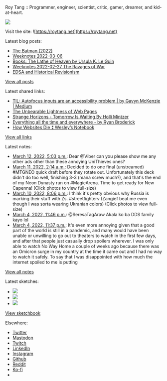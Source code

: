 Roy Tang :: Programmer, engineer, scientist, critic, gamer, dreamer, and kid-at-heart.

![](https://roytang.net/static/img/profile.jpg)

Visit the site: ![https://roytang.net](https://roytang.net)

Latest blog posts:

- [The Batman (2022)](https://roytang.net/2022/03/the-batman/)
- [Weeknotes 2022-03-06](https://roytang.net/2022/03/weeknotes-03-06/)
- [Books: The Lathe of Heaven by Ursula K. Le Guin](https://roytang.net/2022/03/lathe-of-heaven-/)
- [Weeknotes 2022-02-27 The Ravages of War](https://roytang.net/2022/02/weeknotes-02-27/)
- [EDSA and Historical Revisionism](https://roytang.net/2022/02/edsa36/)

[View all posts](https://roytang.net/blog)

Latest shared links:

- [TIL: Autofocus inputs are an accessibility problem | by Gavyn McKenzie | Medium](https://roytang.net/2022/03/b6a10da46de8ca5c99aca4ef2c6e288b/)
- [The Unbearable Lightness of Web Pages](https://roytang.net/2022/03/60ecf07635fcd4712dfae5f96761f351/)
- [Strange Horizons - Tomorrow Is Waiting By Holli Mintzer](https://roytang.net/2022/02/0c907985fc73bef69dde9d3cc0d10585/)
- [Everything all the time and everywhere - by Ryan Broderick](https://roytang.net/2022/02/eec57e3e17379a85b5e30170c3e20247/)
- [How Websites Die ⁑ Wesley’s Notebook](https://roytang.net/2022/02/96900b240f8b24abf53c44ed13947c16/)

[View all links](https://roytang.net/links)

Latest notes:

- [March 12, 2022, 5:03 p.m.](https://roytang.net/2022/03/1502570914319196165/): Dear @Viber can you please show me any other ads other than these annoying UniThieves ones?
- [March 11, 2022, 2:14 a.m.](https://roytang.net/2022/03/1501984781352898582/): Decided to do one final (unstreamed) #MTGNEO quick draft before they rotate out. Unfortunately this deck didn&#x27;t do too well, finishing 3-3 (mana screw much?), and that&#x27;s the end of my Neon Dynasty run on #MagicArena. Time to get ready for New Capenna! (Click photos to view full-size)
- [March 10, 2022, 8:06 p.m.](https://roytang.net/2022/03/1501892239617785859/): I think it&#x27;s pretty obvious why Russia is marking their stuff with Zs. #streetfighterv (Zangief beat me even though I was sorta wearing Ukranian colors) (Click photos to view full-size)
- [March 4, 2022, 11:46 p.m.](https://roytang.net/2022/03/1499773409605021696/): @SeresaTagAraw Akala ko ba DDS family kayo lol
- [March 4, 2022, 11:37 p.m.](https://roytang.net/2022/03/hzbsdvk/): It&#x27;s even more annoying given that a good part of the world is still in a pandemic, and many would have been unable or unwilling to go out to theaters to watch in the first few days, and after that people just casually drop spoilers wherever. I was only able to watch No Way Home a couple of weeks ago because there was an Omicron surge in my country at the time it came out and I had no way to watch it safely. To say that I was disappointed with how much the internet spoiled to me is putting

[View all notes](https://roytang.net/notes)

Latest sketches:


- ![](https://roytang.net/media/cache/eb/6d/eb6d42690e16874c36049dccfd32b06d.jpg)
- ![](https://roytang.net/media/cache/6c/d5/6cd5b41f73d41026b3f65beeac28a6af.jpg)
- ![](https://roytang.net/media/cache/e5/da/e5da975ee2fed5a25dba802aa7d5ad1c.jpg)

[View sketchbook](https://roytang.net/albums/sketchbook)


Elsewhere:

- [Twitter](https://twitter.com/roytang)
- [Mastodon](https://mastodon.technology/@roytang)
- [Twitch](https://twitch.tv/twitchyroy)
- [LinkedIn](https://www.linkedin.com/in/roytang)
- [Instagram](https://instagram.com/roytang0400)
- [Github](https://github.com/roytang)
- [Reddit](https://reddit.com/u/hungryroy)
- [Ko-fi](https://ko-fi.com/roytang)
- [](mailto:hello@roytang.net)